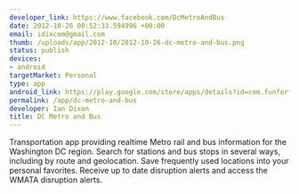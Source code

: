 ```yaml
--- 
developer_link: https://www.facebook.com/DcMetroAndBus
date: 2012-10-26 00:52:33.594996 +00:00
email: idixcom@gmail.com
thumb: /uploads/app/2012-10/2012-10-26-dc-metro-and-bus.png
status: publish
devices: 
- android
targetMarket: Personal
type: app
android_link: https://play.google.com/store/apps/details?id=com.funforfones.android.dcmetro
permalink: /app/dc-metro-and-bus
developer: Ian Dixon
title: DC Metro and Bus
---
```


Transportation app providing realtime Metro rail and bus information for the Washington DC region. Search for stations and bus stops in several ways, including by route and geolocation. Save frequently used locations into your personal favorites. Receive up to date disruption alerts and access the WMATA disruption alerts.
